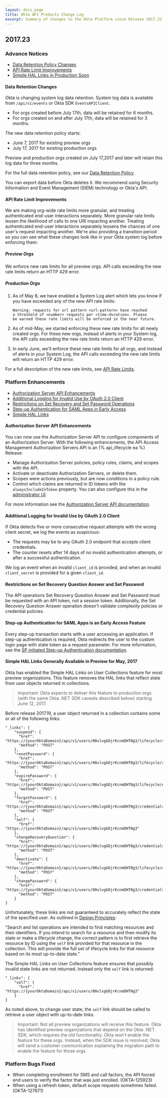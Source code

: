 ```yaml
---
layout: docs_page
title: Okta API Products Change Log
excerpt: Summary of changes to the Okta Platform since Release 2017.22
---
```


## 2017.23

### Advance Notices

* [Data Retention Policy Changes](#data-retention-changes)
* [API Rate Limit Improvements](#api-rate-limit-improvements)
* [Simple HAL Links in Production Soon](#simple-hal-links-generally-available-in-preview-for-may-2017)

#### Data Retention Changes

Okta is changing system log data retention. System log data is available from `/api/v1/events` or Okta SDK `EventsAPIClient`.

* For orgs created before July 17th, data will be retained for 6 months.
* For orgs created on and after July 17th, data will be retained for 3 months.

The new data retention policy starts:

* June 7, 2017 for existing preview orgs
* July 17, 2017 for existing production orgs

Preview and production orgs created on July 17,2017 and later will retain this log data for three months.

For the full data retention policy, see our [Data Retention Policy](https://support.okta.com/help/Documentation/Knowledge_Article/Okta-Data-Retention-Policy).

You can export data before Okta deletes it. We recommend using Security Information and Event Management (SIEM) technology or Okta's API. <!-- OKTA-125424 -->

#### API Rate Limit Improvements

We are making org-wide rate limits more granular, and treating authenticated end-user interactions separately. More granular rate limits lessen the likelihood of calls to one URI impacting another. Treating authenticated end-user interactions separately lessens the chances of one user's request impacting another. We're also providing a transition period so you can see what these changes look like in your Okta system log before enforcing them:

##### Preview Orgs

We enforce new rate limits for all preview orgs. API calls exceeding the new rate limits return an HTTP 429 error.

##### Production Orgs

1. As of May 8, we have enabled a System Log alert which lets you know if you have exceeded any of the new API rate limits:

    ```
    Warning: requests for url pattern <url-pattern> have reached
    a threshold of <number> requests per <time-duration>. Please
    be warned these rate limits will be enforced in the near future.
    ```

2. As of mid-May, we started enforcing these new rate limits for all newly created orgs. For these new orgs, instead of alerts in your System log, the API calls exceeding the new rate limits return an HTTP 429 error.

3. In early June, we'll enforce these new rate limits for all orgs, and instead of alerts in your System Log, the API calls exceeding the new rate limits will return an HTTP 429 error.

For a full description of the new rate limits, see [API Rate Limits](/docs/api/getting_started/rate-limits).<!-- OKTA-110472 -->

### Platform Enhancements

* [Authorization Server API Enhancements](#authorization-server-api-enhancements)
* [Additional Logging for Invalid Use by OAuth 2.0 Client](#additional-logging-for-invalid-use-by-oauth-20-client)
* [Restrictions on Set Recovery and Set Password Operations](#restrictions-on-set-recovery-question-answer-and-set-password)
* [Step-up Authentication for SAML Apps in Early Access](#step-up-authentication-for-saml-apps-is-an-early-access-feature)
* [Simple HAL Links](#simple-hal-links-generally-available-in-preview-for-may-2017)

#### Authorization Server API Enhancements

You can now use the Authorization Server API to configure components of an Authorization Server.
With the following enhancements, the API Access Management Authorization Servers API is an {% api_lifecycle ea %} Release:

* Manage Authorization Server policies, policy rules, claims, and scopes with the API.
* Activate or deactivate Authorization Servers, or delete them.
* Scopes were actions previously, but are now conditions in a policy rule.
* Control which claims are returned in ID tokens with the `alwaysIncludeInToken` property. You can also configure this in the [administrator UI](https://help.okta.com/en/prev/Content/Topics/Security/API_Access.htm#create_claims).

For more information see the [Authorization Server API documentation](/docs/api/resources/authorization-servers#authorization-server-operations).
<!-- OKTA-127511, OKTA-123638 -->

#### Additional Logging for Invalid Use by OAuth 2.0 Client

If Okta detects five or more consecutive request attempts with the wrong client secret, we log the events as suspicious:

* The requests may be to any OAuth 2.0 endpoint that accepts client credentials.
* The counter resets after 14 days of no invalid authentication attempts, or after a successful authentication.

We log an event when an invalid `client_id` is provided, and when an invalid `client_secret` is provided for a given `client_id`.<!-- OKTA-122503 -->

#### Restrictions on Set Recovery Question Answer and Set Password

The API operations Set Recovery Question Answer and Set Password must be requested with an API token, not a session token.
Additionally, the Set Recovery Question Answer operation doesn't validate complexity policies or credential policies. <!-- OKTA-126826, OKTA-126824 -->

#### Step-up Authentication for SAML Apps is an Early Access Feature

Every step-up transaction starts with a user accessing an application. If step-up authentication is required, Okta redirects the user to the custom login page with state token as a request parameter.
For more information, see the [SP initiated Step-up Authentication documentation](/docs/api/resources/authn#sp-initiated-step-up-authentication).

#### Simple HAL Links Generally Available in Preview for May, 2017

Okta has enabled the Simple HAL Links on User Collections feature for most preview organizations.
This feature removes the HAL links that reflect state from user objects returned in collections.

>Important: Okta expects to deliver this feature to production orgs (with the same Okta .NET SDK caveats described below) starting June 12, 2017.

Before release 2017.19, a user object returned in a collection contains some or all of the following links:

```
"_links": {
    "suspend": {
      "href": "https://{yourOktaDomain}/api/v1/users/00ulxgGOjrKcnmDHT0g3/lifecycle/suspend",
      "method": "POST"
    },
    "resetPassword": {
      "href": "https://{yourOktaDomain}/api/v1/users/00ulxgGOjrKcnmDHT0g3/lifecycle/reset_password",
      "method": "POST"
    },
    "expirePassword": {
      "href": "https://{yourOktaDomain}/api/v1/users/00ulxgGOjrKcnmDHT0g3/lifecycle/expire_password",
      "method": "POST"
    },
    "forgotPassword": {
      "href": "https://{yourOktaDomain}/api/v1/users/00ulxgGOjrKcnmDHT0g3/credentials/forgot_password",
      "method": "POST"
    },
    "self": {
      "href": "https://{yourOktaDomain}/api/v1/users/00ulxgGOjrKcnmDHT0g3"
    },
    "changeRecoveryQuestion": {
      "href": "https://{yourOktaDomain}/api/v1/users/00ulxgGOjrKcnmDHT0g3/credentials/change_recovery_question",
      "method": "POST"
    },
    "deactivate": {
      "href": "https://{yourOktaDomain}/api/v1/users/00ulxgGOjrKcnmDHT0g3/lifecycle/deactivate",
      "method": "POST"
    },
    "changePassword": {
      "href": "https://{yourOktaDomain}/api/v1/users/00ulxgGOjrKcnmDHT0g3/credentials/change_password",
      "method": "POST"
    }
}
```

Unfortunately, these links are not guaranteed to accurately reflect the state of the specified user.
As outlined in [Design Principles](/docs/api/getting_started/design_principles#links-in-collections):

"Search and list operations are intended to find matching resources and their identifiers. If you intend to search for a resource and then modify its state or make a lifecycle change, the correct pattern is to first retrieve the resource by ID using the `self` link provided for that resource in the collection. This will provide the full set of lifecycle links for that resource based on its most up-to-date state."

The Simple HAL Links on User Collections feature ensures that possibly invalid state links are not returned.  Instead only the `self` link is returned:

```
"_links": {
    "self": {
      "href": "https://{yourOktaDomain}/api/v1/users/00ulxgGOjrKcnmDHT0g3"
    }
}
```

As noted above, to change user state, the `self` link should be called to retrieve a user object with up-to-date links.

>Important: Not all preview organizations will receive this feature. Okta has identified preview organizations that depend on the Okta .NET SDK, which requires the old functionality. Okta won't enable the feature for these orgs. Instead, when the SDK issue is resolved, Okta will send a customer communication explaining the migration path to enable the feature for those orgs.

### Platform Bugs Fixed

* When completing enrollment for SMS and call factors, the API forced end users to verify the factor that was just enrolled. (OKTA-125923)
* When using a refresh token, default scope requests sometimes failed. (OKTA-127671)